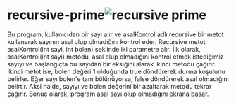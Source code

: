 # recursive-prime![recursive prime](https://github.com/BetulSare/recursive-prime/assets/132604539/b1d682ac-3a78-4ff6-ae22-d6072973191e)
Bu program, kullanıcıdan bir sayı alır ve asalKontrol adlı recursive bir metot kullanarak sayının asal olup olmadığını kontrol eder. 
Recursive metot, asalKontrol(int sayi, int bolen) şeklinde iki parametre alır. İlk olarak, asalKontrol(int sayi) metodu, asal olup olmadığını 
kontrol etmek istediğimiz sayıyı ve başlangıçta bu sayıdan bir eksiğini alarak ikinci metodu çağırır. 
İkinci metot ise, bolen değeri 1 olduğunda true döndürerek durma koşulunu belirler. 
Eğer sayı bolen'e tam bölünüyorsa, false döndürerek asal olmadığını belirtir. 
Aksi halde, sayıyı ve bolen değerini bir azaltarak metodu tekrar çağırır. Sonuç olarak, program asal sayı olup olmadığını ekrana basar.

